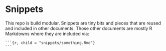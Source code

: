 # Snippets

This repo is build modular.
Snippets are tiny bits and pieces that are reused and included in other documents.
Those other documents are mostly R Markdowns where they are included via:

````
```{r, child = "snippets/something.Rmd"}
```
````

